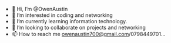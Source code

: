 - 👋 Hi, I’m @OwenAustin
- 👀 I’m interested in coding and networking
- 🌱 I’m currently learning information technology.
- 💞️ I’m looking to collaborate on projects and networking
- 📫 How to reach me owenaustin700@gmail.com/0798449701...

<!---
OwenAustin/OwenAustin is a ✨ special ✨ repository because its `README.md` (this file) appears on your GitHub profile.
You can click the Preview link to take a look at your changes.
--->

